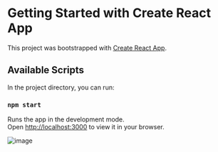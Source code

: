# Getting Started with Create React App

This project was bootstrapped with [Create React App](https://github.com/facebook/create-react-app).

## Available Scripts

In the project directory, you can run:

### `npm start`

Runs the app in the development mode.\
Open [http://localhost:3000](http://localhost:3000) to view it in your browser.





![image](https://github.com/Kirtika2227/LGMVIP-Web-Task-2/assets/136061745/e1dc1487-cb55-4ded-a6c1-dc98332ee482)

